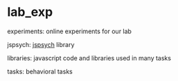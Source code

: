# lab_exp

experiments: online experiments for our lab

jspsych: [jspsych](https://github.com/jspsych/jsPsych/) library

libraries: javascript code and libraries used in many tasks

tasks: behavioral tasks



